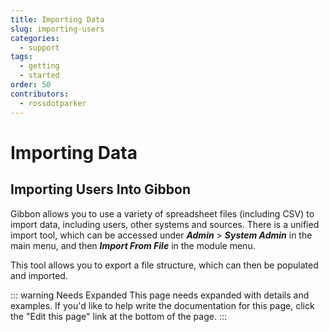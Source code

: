 ```yaml
---
title: Importing Data
slug: importing-users
categories:
  - support
tags:
  - getting
  - started
order: 50
contributors:
  - rossdotparker
---
```

# Importing Data

## Importing Users Into Gibbon

Gibbon allows you to use a variety of spreadsheet files (including CSV) to import data, including users, other systems and sources. There is a unified import tool, which can be accessed under ___Admin___ > ___System Admin___ in the main menu, and then ___Import From File___ in the module menu. 

This tool allows you to export a file structure, which can then be populated and imported.

::: warning Needs Expanded
This page needs expanded with details and examples. If you'd like to help write the documentation for this page, click the "Edit this page" link at the bottom of the page.
:::


